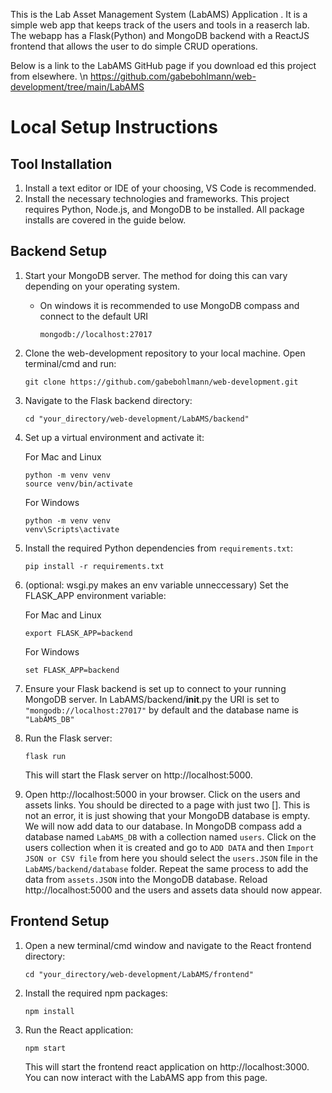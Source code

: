 This is the Lab Asset Management System (LabAMS) Application . It is a simple web app that keeps track of the users and tools in a reaserch lab. The webapp has a Flask(Python) and MongoDB backend with a ReactJS frontend that allows the user to do simple CRUD operations.

Below is a link to the LabAMS GitHub page if you download ed this project from elsewhere. \n
https://github.com/gabebohlmann/web-development/tree/main/LabAMS


# Local Setup Instructions

## Tool Installation

1. Install a text editor or IDE of your choosing, VS Code is recommended.
2. Install the necessary technologies and frameworks. This project requires Python, Node.js, and MongoDB to be installed. All package installs are covered in the guide below.

## Backend Setup

1. Start your MongoDB server. The method for doing this can vary depending on your operating system.
    - On windows it is recommended to use MongoDB compass and connect to the default URI
        ```
        mongodb://localhost:27017
         ```

2. Clone the web-development repository to your local machine. Open terminal/cmd and run:
    ```
    git clone https://github.com/gabebohlmann/web-development.git
    ```

2. Navigate to the Flask backend directory:
    ```
    cd "your_directory/web-development/LabAMS/backend"
    ```

3. Set up a virtual environment and activate it:
    
    For Mac and Linux
    ```
    python -m venv venv
    source venv/bin/activate
    ```

    For Windows
    ```
    python -m venv venv
    venv\Scripts\activate
    ```

4. Install the required Python dependencies from `requirements.txt`:
    ```
    pip install -r requirements.txt
    ```

5. (optional: wsgi.py makes an env variable unneccessary) Set the FLASK_APP environment variable:

    For Mac and Linux
    ```
    export FLASK_APP=backend
    ```
    
    For Windows
    ```
    set FLASK_APP=backend
    ```

6. Ensure your Flask backend is set up to connect to your running MongoDB server. In LabAMS/backend/__init__.py the URI is set to  ```"mongodb://localhost:27017"``` by default and the database name is ```"LabAMS_DB"```

6. Run the Flask server:
    ```
    flask run
    ```
    This will start the Flask server on http://localhost:5000.

7. Open http://localhost:5000 in your browser. Click on the users and assets links. You should be directed to a page with just two []. This is not an error, it is just showing that your MongoDB database is empty. We will now add data to our database. In MongoDB compass add a database named ```LabAMS_DB``` with a collection named ```users```. Click on the users collection when it is created and go to ```ADD DATA``` and then ```Import JSON or CSV file``` from here you should select the ```users.JSON``` file in  the ```LabAMS/backend/database``` folder. Repeat the same process to add the data from ```assets.JSON``` into the MongoDB database. Reload http://localhost:5000 and the users and assets data should now appear.

## Frontend Setup

1. Open a new terminal/cmd window and navigate to the React frontend directory:
    ```
    cd "your_directory/web-development/LabAMS/frontend"
    ```

2. Install the required npm packages:
    ```
    npm install
    ```

3. Run the React application:
    ```
    npm start
    ```
    This will start the frontend react application on http://localhost:3000. You can now interact with the LabAMS app from this page.



